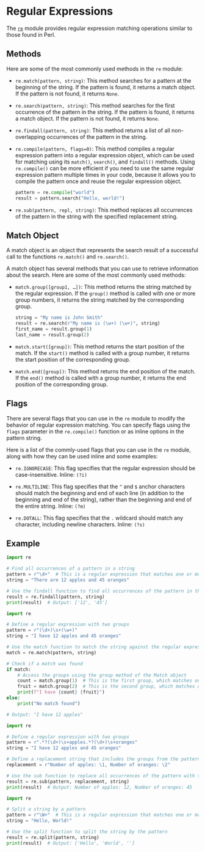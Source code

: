 # Regular Expressions

The [`re`](https://docs.python.org/3/library/re.html) module provides regular
expression matching operations similar to those found in Perl.

## Methods

Here are some of the most commonly used methods in the `re` module:

- `re.match(pattern, string)`: This method searches for a pattern at the
  beginning of the string. If the pattern is found, it returns a match object.
  If the pattern is not found, it returns `None`.

- `re.search(pattern, string)`: This method searches for the first occurrence
  of the pattern in the string. If the pattern is found, it returns a match
  object. If the pattern is not found, it returns `None`.

- `re.findall(pattern, string)`: This method returns a list of all
  non-overlapping occurrences of the pattern in the string.

- `re.compile(pattern, flags=0)`: This method compiles a regular expression
  pattern into a regular expression object, which can be used for matching
  using its `match()`, `search()`, and `findall()` methods. Using
  `re.compile()` can be more efficient if you need to use the same regular
  expression pattern multiple times in your code, because it allows you to
  compile the pattern once and reuse the regular expression object.

  ```python
  pattern = re.compile("world")
  result = pattern.search("Hello, world!")
  ```

- `re.sub(pattern, repl, string)`: This method replaces all occurrences of the
  pattern in the string with the specified replacement string.

## Match Object

A match object is an object that represents the search result of a successful
call to the functions `re.match()` and `re.search()`.

A match object has several methods that you can use to retrieve information
about the search. Here are some of the most commonly used methods:

- `match.group([group1, …])`: This method returns the string matched by the
  regular expression. If the `group()` method is called with one or more group
  numbers, it returns the string matched by the corresponding group.

  ```python
  string = "My name is John Smith"
  result = re.search(r"My name is (\w+) (\w+)", string)
  first_name = result.group(1)
  last_name = result.group(2)
  ```

- `match.start([group])`: This method returns the start position of the match.
  If the `start()` method is called with a group number, it returns the start
  position of the corresponding group.

- `match.end([group])`: This method returns the end position of the match. If
  the `end()` method is called with a group number, it returns the end position
  of the corresponding group.

## Flags

There are several flags that you can use in the `re` module to modify the
behavior of regular expression matching. You can specify flags using the
`flags` parameter in the `re.compile()` function or as inline options in the
pattern string.

Here is a list of the commly-used flags that you can use in the `re` module,
along with how they can be used inline and some examples:

- `re.IGNORECASE`: This flag specifies that the regular expression should be
  case-insensitive. Inline: `(?i)`

- `re.MULTILINE`: This flag specifies that the `^` and `$` anchor characters
  should match the beginning and end of each line (in addition to the beginning
  and end of the string), rather than the beginning and end of the entire
  string. Inline: `(?m)`

- `re.DOTALL`: This flag specifies that the `.` wildcard should match any
  character, including newline characters. Inline: `(?s)`

## Example

```python
import re

# Find all occurrences of a pattern in a string
pattern = r"\d+"  # This is a regular expression that matches one or more digits
string = "There are 12 apples and 45 oranges"

# Use the findall function to find all occurrences of the pattern in the string
result = re.findall(pattern, string)
print(result)  # Output: ['12', '45']
```

```python
import re

# Define a regular expression with two groups
pattern = r"(\d+)\s+(\w+)"
string = "I have 12 apples and 45 oranges"

# Use the match function to match the string against the regular expression
match = re.match(pattern, string)

# Check if a match was found
if match:
    # Access the groups using the group method of the Match object
    count = match.group(1)  # This is the first group, which matches one or more digits
    fruit = match.group(2)  # This is the second group, which matches one or more word characters
    print(f"I have {count} {fruit}")
else:
    print("No match found")

# Output: "I have 12 apples"
```

```python
import re

# Define a regular expression with two groups
pattern = r".*?(\d+)\s+apples.*?(\d+)\s+oranges"
string = "I have 12 apples and 45 oranges"

# Define a replacement string that includes the groups from the pattern
replacement = r"Number of apples: \1, Number of oranges: \2"

# Use the sub function to replace all occurrences of the pattern with the replacement string
result = re.sub(pattern, replacement, string)
print(result)  # Output: Number of apples: 12, Number of oranges: 45
```

```python
import re

# Split a string by a pattern
pattern = r"\W+"  # This is a regular expression that matches one or more non-word characters
string = "Hello, World!"

# Use the split function to split the string by the pattern
result = re.split(pattern, string)
print(result)  # Output: ['Hello', 'World', '']

```
